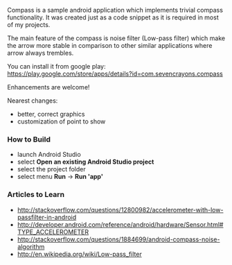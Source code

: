 Compass is a sample android application which implements trivial compass functionality.
It was created just as a code snippet as it is required in most of my projects.

The main feature of the compass is noise filter (Low-pass filter) which make the arrow
more stable in comparison to other similar applications where arrow always trembles.

You can install it from google play: https://play.google.com/store/apps/details?id=com.sevencrayons.compass

Enhancements are welcome!

Nearest changes:

* better, correct graphics
* customization of point to show

### How to Build
* launch Android Studio
* select **Open an existing Android Studio project**
* select the project folder
* select menu **Run** -> **Run 'app'**

### Articles to Learn
* http://stackoverflow.com/questions/12800982/accelerometer-with-low-passfilter-in-android
* http://developer.android.com/reference/android/hardware/Sensor.html#TYPE_ACCELEROMETER
* http://stackoverflow.com/questions/1884699/android-compass-noise-algorithm
* http://en.wikipedia.org/wiki/Low-pass_filter
